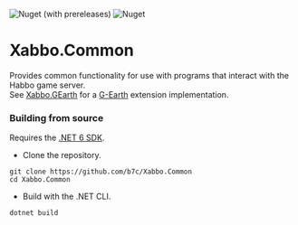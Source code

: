 ![Nuget (with prereleases)](https://img.shields.io/nuget/vpre/Xabbo.Common?style=for-the-badge) ![Nuget](https://img.shields.io/nuget/dt/Xabbo.Common?style=for-the-badge)

# Xabbo.Common
Provides common functionality for use with programs that interact with the Habbo game server.\
See [Xabbo.GEarth](https://github.com/b7c/Xabbo.GEarth) for a [G-Earth](https://github.com/sirjonasxx/G-Earth) extension implementation.

### Building from source
Requires the [.NET 6 SDK](https://dotnet.microsoft.com/en-us/download/dotnet/6.0).

- Clone the repository.
```
git clone https://github.com/b7c/Xabbo.Common
cd Xabbo.Common
```
- Build with the .NET CLI.
```
dotnet build
```
